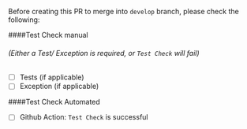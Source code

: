Before creating this PR to merge into `develop` branch, please check the following:

####Test Check manual
###### (Either a Test/ Exception is required, or `Test Check` will fail)

*[ ] Tests (if applicable)
*[ ] Exception (if applicable)

####Test Check Automated
*[ ] Github Action: `Test Check` is successful
